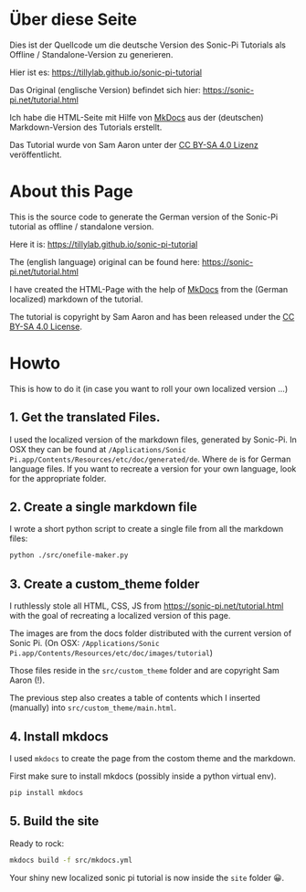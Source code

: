 # Über diese Seite

Dies ist der Quellcode um die deutsche Version des Sonic-Pi Tutorials als Offline / Standalone-Version zu generieren.

Hier ist es:
https://tillylab.github.io/sonic-pi-tutorial

Das Original (englische Version) befindet sich hier:
https://sonic-pi.net/tutorial.html

Ich habe die HTML-Seite mit Hilfe von [MkDocs](https://www.mkdocs.org/) aus der (deutschen) Markdown-Version des Tutorials erstellt.

Das Tutorial wurde von Sam Aaron unter der  [CC BY-SA 4.0 Lizenz](LICENSE.md) veröffentlicht.

# About this Page

This is the source code to generate the German version of the Sonic-Pi tutorial as offline / standalone version.

Here it is:
https://tillylab.github.io/sonic-pi-tutorial

The (english language) original can be found here:
https://sonic-pi.net/tutorial.html

I have created the HTML-Page with the help of [MkDocs](https://www.mkdocs.org/) from the (German localized) markdown of the tutorial.

The tutorial is copyright by Sam Aaron and has been released under the [CC BY-SA 4.0 License](LICENSE.md).

# Howto

This is how to do it (in case you want to roll your own localized version ...)

## 1. Get the translated Files.

I used the localized version of the markdown files, generated by Sonic-Pi.
In OSX they can be found at  `/Applications/Sonic Pi.app/Contents/Resources/etc/doc/generated/de`. Where `de` is for German language files. If you want to recreate a version for your own language, look for the appropriate folder.

## 2. Create a single markdown file

I wrote a short python script to create a single file from all the markdown files:

```sh
python ./src/onefile-maker.py
```

## 3. Create a custom_theme folder

I ruthlessly stole all HTML, CSS, JS from https://sonic-pi.net/tutorial.html with the goal of recreating a localized version of this page.

The images are from the docs folder distributed with the current version of Sonic Pi. (On OSX: 
`/Applications/Sonic Pi.app/Contents/Resources/etc/doc/images/tutorial`)

Those files reside in the `src/custom_theme` folder and are copyright Sam Aaron (!).

The previous step also creates a table of contents which I inserted (manually) into `src/custom_theme/main.html`.

## 4. Install mkdocs

I used `mkdocs` to create the page from the costom theme and the markdown. 

First make sure to install mkdocs (possibly inside a python virtual env).

```sh
pip install mkdocs
```

## 5. Build the site

Ready to rock:

```sh
mkdocs build -f src/mkdocs.yml
```

Your shiny new localized sonic pi tutorial is now inside the `site` folder 😀.